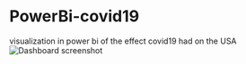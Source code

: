 # PowerBi-covid19
visualization in power bi of the effect covid19 had on the USA
![Dashboard screenshot](https://github.com/IdanRahamimov/covid19_powerbi/blob/main/screenshot/california.png)
